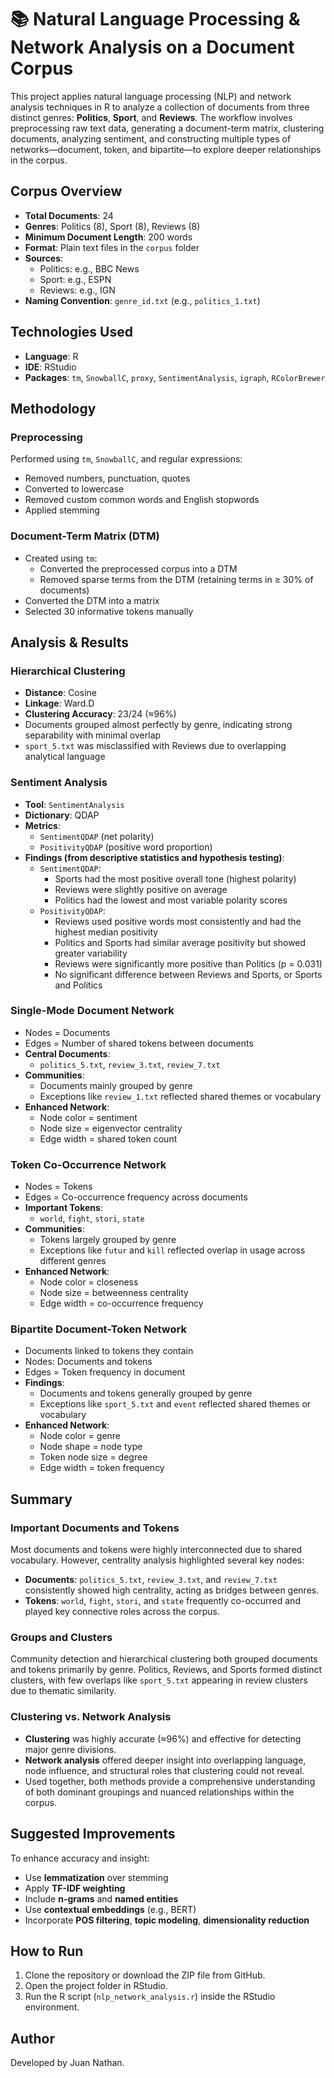 # 📚 Natural Language Processing & Network Analysis on a Document Corpus

This project applies natural language processing (NLP) and network analysis techniques in R to analyze a collection of documents from three distinct genres: **Politics**, **Sport**, and **Reviews**. The workflow involves preprocessing raw text data, generating a document-term matrix, clustering documents, analyzing sentiment, and constructing multiple types of networks—document, token, and bipartite—to explore deeper relationships in the corpus.

## Corpus Overview

- **Total Documents**: 24  
- **Genres**: Politics (8), Sport (8), Reviews (8)  
- **Minimum Document Length**: 200 words  
- **Format**: Plain text files in the `corpus` folder  
- **Sources**:  
  - Politics: e.g., BBC News  
  - Sport: e.g., ESPN  
  - Reviews: e.g., IGN  
- **Naming Convention**: `genre_id.txt` (e.g., `politics_1.txt`)

## Technologies Used

- **Language**: R
- **IDE**: RStudio
- **Packages**: `tm`, `SnowballC`, `proxy`, `SentimentAnalysis`, `igraph`, `RColorBrewer`

## Methodology

### Preprocessing
Performed using `tm`, `SnowballC`, and regular expressions:
- Removed numbers, punctuation, quotes
- Converted to lowercase
- Removed custom common words and English stopwords
- Applied stemming

### Document-Term Matrix (DTM)
- Created using `tm`:
  - Converted the preprocessed corpus into a DTM
  - Removed sparse terms from the DTM (retaining terms in ≥ 30% of documents)
- Converted the DTM into a matrix
- Selected 30 informative tokens manually

## Analysis & Results

### Hierarchical Clustering
- **Distance**: Cosine  
- **Linkage**: Ward.D  
- **Clustering Accuracy**: 23/24 (≈96%)  
- Documents grouped almost perfectly by genre, indicating strong separability with minimal overlap
- `sport_5.txt` was misclassified with Reviews due to overlapping analytical language

### Sentiment Analysis
- **Tool**: `SentimentAnalysis` 
- **Dictionary**: QDAP  
- **Metrics**:  
  - `SentimentQDAP` (net polarity)  
  - `PositivityQDAP` (positive word proportion)  
- **Findings (from descriptive statistics and hypothesis testing)**:
  - `SentimentQDAP`:
    - Sports had the most positive overall tone (highest polarity)
    - Reviews were slightly positive on average
    - Politics had the lowest and most variable polarity scores
  - `PositivityQDAP`:
    - Reviews used positive words most consistently and had the highest median positivity
    - Politics and Sports had similar average positivity but showed greater variability
    - Reviews were significantly more positive than Politics (p = 0.031)
    - No significant difference between Reviews and Sports, or Sports and Politics

### Single-Mode Document Network
- Nodes = Documents  
- Edges = Number of shared tokens between documents   
- **Central Documents**:  
  - `politics_5.txt`, `review_3.txt`, `review_7.txt`  
- **Communities**:  
  - Documents mainly grouped by genre
  - Exceptions like `review_1.txt` reflected shared themes or vocabulary
- **Enhanced Network**: 
  - Node color = sentiment
  - Node size = eigenvector centrality 
  - Edge width = shared token count

### Token Co-Occurrence Network
- Nodes = Tokens  
- Edges = Co-occurrence frequency across documents  
- **Important Tokens**:  
  - `world`, `fight`, `stori`, `state`
- **Communities**: 
  - Tokens largely grouped by genre
  - Exceptions like `futur` and `kill` reflected overlap in usage across different genres
- **Enhanced Network**: 
  - Node color = closeness
  - Node size = betweenness centrality
  - Edge width = co-occurrence frequency

### Bipartite Document-Token Network
- Documents linked to tokens they contain
- Nodes: Documents and tokens
- Edges = Token frequency in document
- **Findings**:  
  - Documents and tokens generally grouped by genre  
  - Exceptions like `sport_5.txt` and `event` reflected shared themes or vocabulary
- **Enhanced Network**: 
  - Node color = genre
  - Node shape = node type
  - Token node size = degree
  - Edge width = token frequency

## Summary

### Important Documents and Tokens
Most documents and tokens were highly interconnected due to shared vocabulary. However, centrality analysis highlighted several key nodes:
- **Documents**: `politics_5.txt`, `review_3.txt`, and `review_7.txt` consistently showed high centrality, acting as bridges between genres.
- **Tokens**: `world`, `fight`, `stori`, and `state` frequently co-occurred and played key connective roles across the corpus.

### Groups and Clusters
Community detection and hierarchical clustering both grouped documents and tokens primarily by genre. Politics, Reviews, and Sports formed distinct clusters, with few overlaps like `sport_5.txt` appearing in review clusters due to thematic similarity.

### Clustering vs. Network Analysis
- **Clustering** was highly accurate (≈96%) and effective for detecting major genre divisions.
- **Network analysis** offered deeper insight into overlapping language, node influence, and structural roles that clustering could not reveal.
- Used together, both methods provide a comprehensive understanding of both dominant groupings and nuanced relationships within the corpus.

## Suggested Improvements

To enhance accuracy and insight:
- Use **lemmatization** over stemming
- Apply **TF-IDF weighting**
- Include **n-grams** and **named entities**
- Use **contextual embeddings** (e.g., BERT)
- Incorporate **POS filtering**, **topic modeling**, **dimensionality reduction**

## How to Run

1. Clone the repository or download the ZIP file from GitHub.
2. Open the project folder in RStudio.
3. Run the R script (`nlp_network_analysis.r`) inside the RStudio environment.

## Author

Developed by Juan Nathan.










